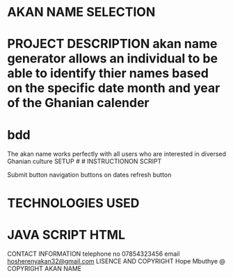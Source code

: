  # AKAN NAME SELECTION

 # PROJECT DESCRIPTION akan name generator allows an individual to be able to identify thier names based on the specific date month and year of the Ghanian calender
# bdd
The akan name works perfectly with all users who are interested in diversed Ghanian culture SETUP #     # INSTRUCTIONON SCRIPT

Submit button navigation buttons on dates refresh button

 # TECHNOLOGIES USED

 # JAVA SCRIPT HTML

CONTACT INFORMATION telephone no 07854323456 email hosherenyakan32@gmail.com LISENCE AND COPYRIGHT Hope Mbuthye @ COPYRIGHT AKAN NAME